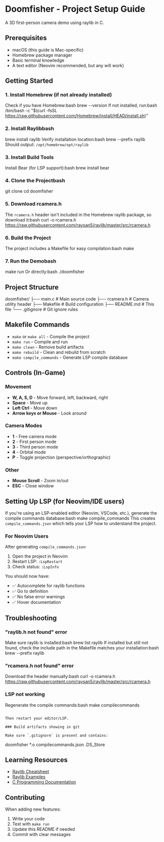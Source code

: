  # Doomfisher - Project Setup Guide

 A 3D first-person camera demo using raylib in C.

 ## Prerequisites

 - macOS (this guide is Mac-specific)
 - Homebrew package manager
 - Basic terminal knowledge
 - A text editor (Neovim recommended, but any will work)

 ## Getting Started

 ### 1. Install Homebrew (if not already installed)

 Check if you have Homebrew:bash
 brew --version
 If not installed, run:bash
 /bin/bash -c "$(curl -fsSL
 https://raw.githubusercontent.com/Homebrew/install/HEAD/install.sh)"
 ### 2. Install Raylibbash
 brew install raylib
 Verify installation location:bash
 brew --prefix raylib
 Should output: `/opt/homebrew/opt/raylib`

 ### 3. Install Build Tools

 Install Bear (for LSP support):bash
 brew install bear
 ### 4. Clone the Projectbash
 git clone <your-repo-url>
 cd doomfisher
 ### 5. Download rcamera.h

 The `rcamera.h` header isn't included in the Homebrew raylib package, so download
  it:bash
 curl -o rcamera.h
 https://raw.githubusercontent.com/raysan5/raylib/master/src/rcamera.h
 ### 6. Build the Project

 The project includes a Makefile for easy compilation:bash
 make
 ### 7. Run the Demobash
 make run
 Or directly:bash
 ./doomfisher
 ## Project Structure
 doomfisher/
 ├── main.c                  # Main source code
 ├── rcamera.h              # Camera utility header
 ├── Makefile               # Build configuration
 ├── README.md              # This file
 └── .gitignore            # Git ignore rules
 ## Makefile Commands

 - `make` or `make all` - Compile the project
 - `make run` - Compile and run
 - `make clean` - Remove build artifacts
 - `make rebuild` - Clean and rebuild from scratch
 - `make compile_commands` - Generate LSP compile database

 ## Controls (In-Game)

 ### Movement
 - **W, A, S, D** - Move forward, left, backward, right
 - **Space** - Move up
 - **Left Ctrl** - Move down
 - **Arrow keys or Mouse** - Look around

 ### Camera Modes
 - **1** - Free camera mode
 - **2** - First person mode
 - **3** - Third person mode
 - **4** - Orbital mode
 - **P** - Toggle projection (perspective/orthographic)

 ### Other
 - **Mouse Scroll** - Zoom in/out
 - **ESC** - Close window

 ## Setting Up LSP (for Neovim/IDE users)

 If you're using an LSP-enabled editor (Neovim, VSCode, etc.), generate the
 compile commands database:bash
 make compile_commands
 This creates `compile_commands.json` which tells your LSP how to understand the
 project.

 ### For Neovim Users

 After generating `compile_commands.json`:
 1. Open the project in Neovim
 2. Restart LSP: `:LspRestart`
 3. Check status: `:LspInfo`

 You should now have:
 - ✅ Autocomplete for raylib functions
 - ✅ Go to definition
 - ✅ No false error warnings
 - ✅ Hover documentation

 ## Troubleshooting

 ### "raylib.h not found" error

 Make sure raylib is installed:bash
 brew list raylib
 If installed but still not found, check the include path in the Makefile matches
 your installation:bash
 brew --prefix raylib
 ### "rcamera.h not found" error

 Download the header manually:bash
 curl -o rcamera.h
 https://raw.githubusercontent.com/raysan5/raylib/master/src/rcamera.h
 ### LSP not working

 Regenerate the compile commands:bash
 make compilecommands
 ```

 Then restart your editor/LSP.

 ### Build artifacts showing in git

 Make sure `.gitignore` is present and contains:
 ```
 doomfisher
 *.o
 compilecommands.json
 .DS_Store
 ## Learning Resources

 - [Raylib Cheatsheet](https://www.raylib.com/cheatsheet/cheatsheet.html)
 - [Raylib Examples](https://www.raylib.com/examples.html)
 - [C Programming Documentation](https://en.cppreference.com/w/c)

 ## Contributing

 When adding new features:
 1. Write your code
 2. Test with `make run`
 3. Update this README if needed
 4. Commit with clear messages
